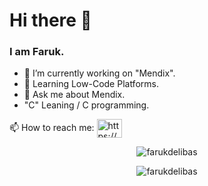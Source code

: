 <h1> Hi there 👋 </h1>
<h3>I am Faruk.</h3>


- 🔭 I’m currently working on "Mendix".
- 🌱 Learning Low-Code Platforms.
- 💬 Ask me about Mendix.
- "C" Leaning / C programming.
<p>
📫 How to reach me:  <a href="https://linkedin.com/in/farukdelibas/" target="blank"><img align="center" src="https://raw.githubusercontent.com/rahuldkjain/github-profile-readme-generator/master/src/images/icons/Social/linked-in-alt.svg" alt="https://www.linkedin.com/in/sfarukdelibas/" height="30" width="40" /></a>
</p>
<p align="center"> <img src="https://komarev.com/ghpvc/?username=dlbsfrk&label=Profile%20views&color=0e75b6&style=flat" alt="farukdelibas" /> </p>

<p align="center" ><img src="https://github-readme-stats.vercel.app/api/top-langs?username=farukdelibas&show_icons=true&locale=en&layout=compact" alt="farukdelibas" /></p>

